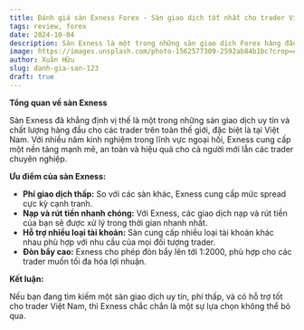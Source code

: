 ```yaml
---
title: Đánh giá sàn Exness Forex - Sàn giao dịch tốt nhất cho trader Việt Nam
tags: review, forex
date: 2024-10-04
description: Sàn Exness là một trong những sàn giao dịch Forex hàng đầu thế giới, nổi bật với các tính năng vượt trội về bảo mật, phí giao dịch thấp, và hỗ trợ cho trader Việt Nam.
image: https://images.unsplash.com/photo-1562577309-2592ab84b1bc?crop=entropy&cs=tinysrgb&fit=max&fm=jpg&ixid=MnwxMzA3fDB8MHxwaG90by1wYWdlfHx8fGVufDB8fHx8&ixlib=rb-1.2.1&q=80&w=400
author: Xuân Hữu
slug: danh-gia-san-123
draft: true
---
```


**Tổng quan về sàn Exness**

Sàn Exness đã khẳng định vị thế là một trong những sàn giao dịch uy tín và chất lượng hàng đầu cho các trader trên toàn thế giới, đặc biệt là tại Việt Nam. Với nhiều năm kinh nghiệm trong lĩnh vực ngoại hối, Exness cung cấp một nền tảng mạnh mẽ, an toàn và hiệu quả cho cả người mới lẫn các trader chuyên nghiệp.

**Ưu điểm của sàn Exness:**

- **Phí giao dịch thấp:** So với các sàn khác, Exness cung cấp mức spread cực kỳ cạnh tranh.
- **Nạp và rút tiền nhanh chóng:** Với Exness, các giao dịch nạp và rút tiền của bạn sẽ được xử lý trong thời gian nhanh nhất.
- **Hỗ trợ nhiều loại tài khoản:** Sàn cung cấp nhiều loại tài khoản khác nhau phù hợp với nhu cầu của mọi đối tượng trader.
- **Đòn bẩy cao:** Exness cho phép đòn bẩy lên tới 1:2000, phù hợp cho các trader muốn tối đa hóa lợi nhuận.

**Kết luận:**

Nếu bạn đang tìm kiếm một sàn giao dịch uy tín, phí thấp, và có hỗ trợ tốt cho trader Việt Nam, thì Exness chắc chắn là một sự lựa chọn không thể bỏ qua.
